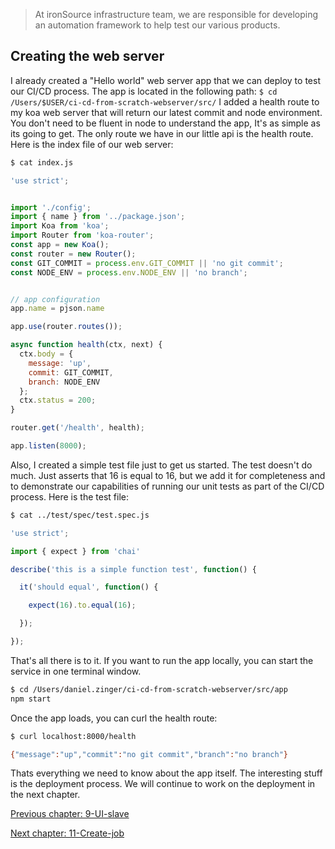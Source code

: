 > At ironSource infrastructure team, we are responsible for developing an automation framework to help test our various products.

## Creating the web server

I already created a "Hello world" web server app that we can deploy to test our CI/CD process. 
The app is located in the following path: `$ cd /Users/$USER/ci-cd-from-scratch-webserver/src/`
I added a health route to my koa web server that will return our latest commit and node environment. 
You don't need to be fluent in node to understand the app, It's as simple as its going to get. The only route we have in our
little api is the health route. Here is the index file of our web server: 

```sh
$ cat index.js
```

```js
'use strict';


import './config';
import { name } from '../package.json';
import Koa from 'koa';
import Router from 'koa-router';
const app = new Koa();
const router = new Router();
const GIT_COMMIT = process.env.GIT_COMMIT || 'no git commit';
const NODE_ENV = process.env.NODE_ENV || 'no branch';


// app configuration
app.name = pjson.name

app.use(router.routes());

async function health(ctx, next) {
  ctx.body = {
    message: 'up',
    commit: GIT_COMMIT,
    branch: NODE_ENV
  };
  ctx.status = 200;
}

router.get('/health', health);

app.listen(8000);
```

Also, I created a simple test file just to get us started. The test doesn't do much. Just asserts that 16 is equal to 16, but we add 
it for completeness and to demonstrate our capabilities of running our unit tests as part of the CI/CD process.
Here is the test file: 
```sh
$ cat ../test/spec/test.spec.js
```

```js
'use strict';

import { expect } from 'chai'

describe('this is a simple function test', function() {

  it('should equal', function() {

    expect(16).to.equal(16);

  });

});
```

That's all there is to it. If you want to run the app locally, you can start the service in one terminal window.
```sh
$ cd /Users/daniel.zinger/ci-cd-from-scratch-webserver/src/app
npm start
```

Once the app loads, you can curl the health route: 
```sh
$ curl localhost:8000/health

{"message":"up","commit":"no git commit","branch":"no branch"}
```

Thats everything we need to know about the app itself. The interesting stuff is the deployment process. We will continue to work on the deployment in the next chapter.

[Previous chapter: 9-UI-slave](https://github.com/ironSource/ci-cd-from-scratch/tree/master/src/tutorial/9-UI-slave) 

[Next chapter: 11-Create-job](https://github.com/ironSource/ci-cd-from-scratch/tree/master/src/tutorial/11-create-job) 
